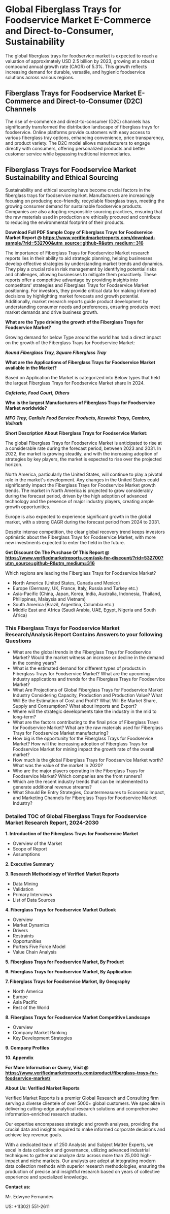 <h1>Global Fiberglass Trays for Foodservice Market E-Commerce and Direct-to-Consumer, Sustainability</h1><p class=""><p>The global fiberglass trays for foodservice market is expected to reach a valuation of approximately USD 2.5 billion by 2023, growing at a robust compound annual growth rate (CAGR) of 5.3%. This growth reflects increasing demand for durable, versatile, and hygienic foodservice solutions across various regions.</p><h2>Fiberglass Trays for Foodservice Market E-Commerce and Direct-to-Consumer (D2C) Channels</h2><p>The rise of e-commerce and direct-to-consumer (D2C) channels has significantly transformed the distribution landscape of fiberglass trays for foodservice. Online platforms provide customers with easy access to various fiberglass tray options, enhancing convenience, price transparency, and product variety. The D2C model allows manufacturers to engage directly with consumers, offering personalized products and better customer service while bypassing traditional intermediaries.</p><h2>Fiberglass Trays for Foodservice Market Sustainability and Ethical Sourcing</h2><p>Sustainability and ethical sourcing have become crucial factors in the fiberglass trays for foodservice market. Manufacturers are increasingly focusing on producing eco-friendly, recyclable fiberglass trays, meeting the growing consumer demand for sustainable foodservice products. Companies are also adopting responsible sourcing practices, ensuring that the raw materials used in production are ethically procured and contribute to reducing the environmental footprint of their products.</p></p><p class=""><strong>Download Full PDF Sample Copy of Fiberglass Trays for Foodservice Market Report @ <a href="https://www.verifiedmarketreports.com/download-sample/?rid=532700&utm_source=github-R&utm_medium=316" target="_blank">https://www.verifiedmarketreports.com/download-sample/?rid=532700&utm_source=github-R&utm_medium=316</a></strong></p><p>The importance of&nbsp;Fiberglass Trays for Foodservice Market research reports lies in their ability to aid strategic planning, helping businesses develop effective strategies by understanding market trends and dynamics. They play a crucial role in risk management by identifying potential risks and challenges, allowing businesses to mitigate them proactively. These reports offer a competitive advantage by providing insights into competitors' strategies and Fiberglass Trays for Foodservice Market positioning. For investors, they provide critical data for making informed decisions by highlighting market forecasts and growth potential. Additionally, market research reports guide product development by understanding consumer needs and preferences, ensuring products meet market demands and drive business growth.</p><p><strong>What are the&nbsp;Type driving the growth of the Fiberglass Trays for Foodservice Market?</strong></p><p id="" class="">Growing demand for below Type around the world has had a direct impact on the growth of the Fiberglass Trays for Foodservice Market:</p><p class=""><em><strong>Round Fiberglass Tray, Square Fiberglass Tray</strong></em></p><p class=""><strong>What are the&nbsp;Applications&nbsp;of Fiberglass Trays for Foodservice Market available in the Market?</strong></p><p id="" class="">Based on Application the Market is categorized into Below types that held the largest Fiberglass Trays for Foodservice Market share In 2024.</p><p class=""><em><strong>Cafeteria, Food Court, Others</strong></em></p><p class=""><strong>Who is the largest Manufacturers of Fiberglass Trays for Foodservice Market worldwide?</strong></p><p><em><strong>MFG Tray, Carlisle Food Service Products, Keswick Trays, Cambro, Vollrath</strong></em></p><p id="" class=""><strong>Short Description About Fiberglass Trays for Foodservice Market:</strong></p><p>The global Fiberglass Trays for Foodservice Market is anticipated to rise at a considerable rate during the forecast period, between 2023 and 2031. In 2022, the market is growing steadily, and with the increasing adoption of strategies by key players, the market is expected to rise over the projected horizon.</p><p>North America, particularly the United States, will continue to play a pivotal role in the market's development. Any changes in the United States could significantly impact the Fiberglass Trays for Foodservice Market growth trends. The market in North America is projected to grow considerably during the forecast period, driven by the high adoption of advanced technology and the presence of major industry players, creating ample growth opportunities.</p><p>Europe is also expected to experience significant growth in the global market, with a strong CAGR during the forecast period from 2024 to 2031.</p><p>Despite intense competition, the clear global recovery trend keeps investors optimistic about the Fiberglass Trays for Foodservice Market, with more new investments expected to enter the field in the future.</p><p id="" class=""><strong>Get Discount On The Purchase Of This Report @ <a href="https://www.verifiedmarketreports.com/ask-for-discount/?rid=532700?utm_source=github-R&utm_medium=316" target="_blank">https://www.verifiedmarketreports.com/ask-for-discount/?rid=532700?utm_source=github-R&utm_medium=316</a></strong></p><p class="">Which regions are leading the Fiberglass Trays for Foodservice Market?</p><ul><li>North America (United States, Canada and Mexico)</li><li>Europe (Germany, UK, France, Italy, Russia and Turkey etc.)</li><li>Asia-Pacific (China, Japan, Korea, India, Australia, Indonesia, Thailand, Philippines, Malaysia and Vietnam)</li><li>South America (Brazil, Argentina, Columbia etc.)</li><li>Middle East and Africa (Saudi Arabia, UAE, Egypt, Nigeria and South Africa)</li></ul><h3 id="" class="">This Fiberglass Trays for Foodservice Market Research/Analysis Report Contains Answers to your following Questions</h3><ul><li>What are the global trends in the Fiberglass Trays for Foodservice Market? Would the market witness an increase or decline in the demand in the coming years?</li><li>What is the estimated demand for different types of products in Fiberglass Trays for Foodservice Market? What are the upcoming industry applications and trends for the Fiberglass Trays for Foodservice Market?</li><li>What Are Projections of Global Fiberglass Trays for Foodservice Market Industry Considering Capacity, Production and Production Value? What Will Be the Estimation of Cost and Profit? What Will Be Market Share, Supply and Consumption? What about imports and Export?</li><li>Where will the strategic developments take the industry in the mid to long-term?</li><li>What are the factors contributing to the final price of Fiberglass Trays for Foodservice Market? What are the raw materials used for Fiberglass Trays for Foodservice Market manufacturing?</li><li>How big is the opportunity for the Fiberglass Trays for Foodservice Market? How will the increasing adoption of Fiberglass Trays for Foodservice Market for mining impact the growth rate of the overall market?</li><li>How much is the global Fiberglass Trays for Foodservice Market worth? What was the value of the market In 2020?</li><li>Who are the major players operating in the Fiberglass Trays for Foodservice Market? Which companies are the front runners?</li><li>Which are the recent industry trends that can be implemented to generate additional revenue streams?</li><li>What Should Be Entry Strategies, Countermeasures to Economic Impact, and Marketing Channels for Fiberglass Trays for Foodservice Market Industry?</li></ul><h3 id="" class="">Detailed TOC of Global Fiberglass Trays for Foodservice Market Research Report, 2024-2030</h3><p id="" class=""><strong>1. Introduction of the Fiberglass Trays for Foodservice Market</strong></p><ul><li>Overview of the Market</li><li>Scope of Report</li><li>Assumptions</li></ul><p id="" class=""><strong>2. Executive Summary</strong></p><p id="" class=""><strong>3. Research Methodology of Verified Market Reports</strong></p><ul><li>Data Mining</li><li>Validation</li><li>Primary Interviews</li><li>List of Data Sources</li></ul><p id="" class=""><strong>4. Fiberglass Trays for Foodservice Market Outlook</strong></p><ul><li>Overview</li><li>Market Dynamics</li><li>Drivers</li><li>Restraints</li><li>Opportunities</li><li>Porters Five Force Model</li><li>Value Chain Analysis</li></ul><p id="" class=""><strong>5. Fiberglass Trays for Foodservice Market, By Product</strong></p><p id="" class=""><strong>6. Fiberglass Trays for Foodservice Market, By Application</strong></p><p id="" class=""><strong>7. Fiberglass Trays for Foodservice Market, By Geography</strong></p><ul><li>North America</li><li>Europe</li><li>Asia Pacific</li><li>Rest of the World</li></ul><p id="" class=""><strong>8. Fiberglass Trays for Foodservice Market Competitive Landscape</strong></p><ul><li>Overview</li><li>Company Market Ranking</li><li>Key Development Strategies</li></ul><p id="" class=""><strong>9. Company Profiles</strong></p><p id="" class=""><strong>10. Appendix</strong></p><p id="" class=""><strong>For More Information or Query, Visit @ <a href="https://www.verifiedmarketreports.com/product/fiberglass-trays-for-foodservice-market/" target="_blank">https://www.verifiedmarketreports.com/product/fiberglass-trays-for-foodservice-market/</a></strong></p><p id="" class=""><strong>About Us: Verified Market Reports</strong></p><p id="" class="">Verified Market Reports is a premier Global Research and Consulting firm serving a diverse clientele of over 5000+ global customers. We specialize in delivering cutting-edge analytical research solutions and comprehensive information-enriched research studies.</p><p id="" class="">Our expertise encompasses strategic and growth analyses, providing the crucial data and insights required to make informed corporate decisions and achieve key revenue goals.</p><p id="" class="">With a dedicated team of 250 Analysts and Subject Matter Experts, we excel in data collection and governance, utilizing advanced industrial techniques to gather and analyze data across more than 25,000 high-impact and niche markets. Our analysts are adept at integrating modern data collection methods with superior research methodologies, ensuring the production of precise and insightful research based on years of collective experience and specialized knowledge.</p><p id="" class=""><strong>Contact us:</strong></p><p id="" class="">Mr. Edwyne Fernandes</p><p id="" class="">US: +1(302) 551-2611</p>
